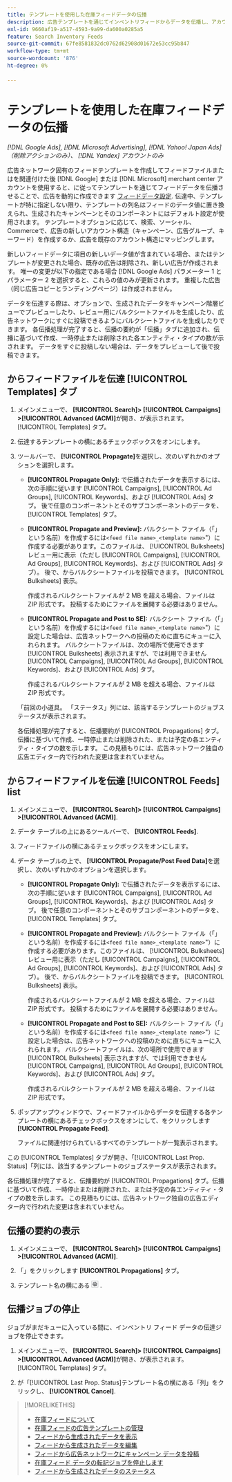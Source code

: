 ```yaml
---
title: テンプレートを使用した在庫フィードデータの伝播
description: 広告テンプレートを通じてインベントリフィードからデータを伝播し、アカウント構造を管理して動的広告を配信する方法について説明します。
exl-id: 9660af19-a517-4593-9a99-da600a0285a5
feature: Search Inventory Feeds
source-git-commit: 67fe8581832dc0762d62908d01672e53cc95b847
workflow-type: tm+mt
source-wordcount: '876'
ht-degree: 0%

---
```


# テンプレートを使用した在庫フィードデータの伝播

*[!DNL Google Ads], [!DNL Microsoft Advertising], [!DNL Yahoo! Japan Ads] （削除アクションのみ）、 [!DNL Yandex] アカウントのみ*

広告ネットワーク固有のフィードテンプレートを作成してフィードファイルまたはを関連付けた後 [!DNL Google] または [!DNL Microsoft] merchant center アカウントを使用すると、に従ってテンプレートを通じてフィードデータを伝播させることで、広告を動的に作成できます [フィードデータ設定](feed-settings-manage.md). 伝達中、テンプレートが特に指定しない限り、テンプレートの列名はフィードのデータ値に置き換えられ、生成されたキャンペーンとそのコンポーネントにはデフォルト設定が使用されます。 テンプレートオプションに応じて、検索、ソーシャル、Commerceで、広告の新しいアカウント構造（キャンペーン、広告グループ、キーワード）を作成するか、広告を既存のアカウント構造にマッピングします。

新しいフィードデータに項目の新しいデータ値が含まれている場合、またはテンプレートが変更された場合、既存の広告は削除され、新しい広告が作成されます。 唯一の変更が以下の指定である場合 [!DNL Google Ads] パラメーター 1 とパラメーター 2 を選択すると、これらの値のみが更新されます。 重複した広告（同じ広告コピーとランディングページ）は作成されません。

データを伝達する際は、オプションで、生成されたデータをキャンペーン階層ビューでプレビューしたり、レビュー用にバルクシートファイルを生成したり、広告ネットワークにすぐに投稿できるようにバルクシートファイルを生成したりできます。 各伝播処理が完了すると、伝播の要約が「伝播」タブに追加され、伝播に基づいて作成、一時停止または削除された各エンティティ・タイプの数が示されます。 データをすぐに投稿しない場合は、データをプレビューして後で投稿できます。

## からフィードファイルを伝達 [!UICONTROL Templates] タブ

1. メインメニューで、 **[!UICONTROL Search]> [!UICONTROL Campaigns] >[!UICONTROL Advanced (ACM)]**&#x200B;が開き、が表示されます。 [!UICONTROL Templates] タブ。

1. 伝達するテンプレートの横にあるチェックボックスをオンにします。

1. ツールバーで、 **[!UICONTROL Propagate]**&#x200B;を選択し、次のいずれかのオプションを選択します。

   * **[!UICONTROL Propagate Only]:** で伝播されたデータを表示するには、次の手順に従います [!UICONTROL Campaigns], [!UICONTROL Ad Groups], [!UICONTROL Keywords]、および [!UICONTROL Ads] タブ。 後で任意のコンポーネントとそのサブコンポーネントのデータを、 [!UICONTROL Templates] タブ。

   * **[!UICONTROL Propagate and Preview]:** バルクシート ファイル（「」という名前）を作成するには`<feed file name>_<template name>`&quot;）に作成する必要があります。このファイルは、 [!UICONTROL Bulksheets] レビュー用に表示（ただし [!UICONTROL Campaigns], [!UICONTROL Ad Groups], [!UICONTROL Keywords]、および [!UICONTROL Ads] タブ）。 後で、からバルクシートファイルを投稿できます。 [!UICONTROL Bulksheets] 表示。

     作成されるバルクシートファイルが 2 MB を超える場合、ファイルは ZIP 形式です。 投稿するためにファイルを展開する必要はありません。

   * **[!UICONTROL Propagate and Post to SE]:** バルクシート ファイル（「」という名前）を作成するには`<feed file name>_<template name>`&quot;）に設定した場合は、広告ネットワークへの投稿のために直ちにキューに入れられます。 バルクシートファイルは、次の場所で使用できます [!UICONTROL Bulksheets] 表示されますが、では利用できません [!UICONTROL Campaigns], [!UICONTROL Ad Groups], [!UICONTROL Keywords]、および [!UICONTROL Ads] タブ。

     作成されるバルクシートファイルが 2 MB を超える場合、ファイルは ZIP 形式です。

   「前回の小道具。 「ステータス」列には、該当するテンプレートのジョブステータスが表示されます。

   各伝播処理が完了すると、伝播要約が [!UICONTROL Propagations] タブ。伝播に基づいて作成、一時停止または削除された、または予定の各エンティティ・タイプの数を示します。 この見積もりには、広告ネットワーク独自の広告エディター内で行われた変更は含まれていません。

## からフィードファイルを伝達 [!UICONTROL Feeds] list

1. メインメニューで、 **[!UICONTROL Search]> [!UICONTROL Campaigns] >[!UICONTROL Advanced (ACM)]**.

1. データ テーブルの上にあるツールバーで、 **[!UICONTROL Feeds]**.

1. フィードファイルの横にあるチェックボックスをオンにします。

1. データ テーブルの上で、 **[!UICONTROL Propagate/Post Feed Data]**&#x200B;を選択し、次のいずれかのオプションを選択します。

   * **[!UICONTROL Propagate Only]:** で伝播されたデータを表示するには、次の手順に従います [!UICONTROL Campaigns], [!UICONTROL Ad Groups], [!UICONTROL Keywords]、および [!UICONTROL Ads] タブ。 後で任意のコンポーネントとそのサブコンポーネントのデータを、 [!UICONTROL Templates] タブ。

   * **[!UICONTROL Propagate and Preview]:** バルクシート ファイル（「」という名前）を作成するには`<feed file name>_<template name>`&quot;）に作成する必要があります。このファイルは、 [!UICONTROL Bulksheets] レビュー用に表示（ただし [!UICONTROL Campaigns], [!UICONTROL Ad Groups], [!UICONTROL Keywords]、および [!UICONTROL Ads] タブ）。 後で、からバルクシートファイルを投稿できます。 [!UICONTROL Bulksheets] 表示。

     作成されるバルクシートファイルが 2 MB を超える場合、ファイルは ZIP 形式です。 投稿するためにファイルを展開する必要はありません。

   * **[!UICONTROL Propagate and Post to SE]:** バルクシート ファイル（「」という名前）を作成するには`<feed file name>_<template name>`&quot;）に設定した場合は、広告ネットワークへの投稿のために直ちにキューに入れられます。 バルクシートファイルは、次の場所で使用できます [!UICONTROL Bulksheets] 表示されますが、では利用できません [!UICONTROL Campaigns], [!UICONTROL Ad Groups], [!UICONTROL Keywords]、および [!UICONTROL Ads] タブ。

     作成されるバルクシートファイルが 2 MB を超える場合、ファイルは ZIP 形式です。

1. ポップアップウィンドウで、フィードファイルからデータを伝達する各テンプレートの横にあるチェックボックスをオンにして、をクリックします **[!UICONTROL Propagate Feed]**.

   ファイルに関連付けられているすべてのテンプレートが一覧表示されます。

この [!UICONTROL Templates] タブが開き、「[!UICONTROL Last Prop. Status]「列には、該当するテンプレートのジョブステータスが表示されます。

各伝播処理が完了すると、伝播要約が [!UICONTROL Propagations] タブ。伝播に基づいて作成、一時停止または削除された、または予定の各エンティティ・タイプの数を示します。 この見積もりには、広告ネットワーク独自の広告エディター内で行われた変更は含まれていません。

## 伝播の要約の表示

1. メインメニューで、 **[!UICONTROL Search]> [!UICONTROL Campaigns] >[!UICONTROL Advanced (ACM)]**.

1. 「」をクリックします **[!UICONTROL Propagations]** タブ。

1. テンプレート名の横にある ![設定を表示/編集アイコン](/help/search-social-commerce/assets/settings.png "設定を表示/編集アイコン") .

## 伝播ジョブの停止

ジョブがまだキューに入っている間に、インベントリ フィード データの伝達ジョブを停止できます。

1. メインメニューで、 **[!UICONTROL Search]> [!UICONTROL Campaigns] >[!UICONTROL Advanced (ACM)]**&#x200B;が開き、が表示されます。 [!UICONTROL Templates] タブ。

1. が「[!UICONTROL Last Prop. Status]テンプレート名の横にある「列」をクリックし、 **[!UICONTROL Cancel]**.

>[!MORELIKETHIS]
>
>* [在庫フィードについて](inventory-feeds-about.md)
>* [在庫フィードの広告テンプレートの管理](/help/search-social-commerce/campaign-management/inventory-feeds/ad-templates/ad-template-manage.md)
>* [フィードから生成されたデータを表示](propagated-data-view.md)
>* [フィードから生成されたデータを編集](propagated-data-edit.md)
>* [フィードから広告ネットワークにキャンペーン データを投稿](propagated-data-post.md)
>* [在庫フィード データの転記ジョブを停止します](stop-job.md)
>* [フィードから生成されたデータのステータス](propagated-data-status.md)

